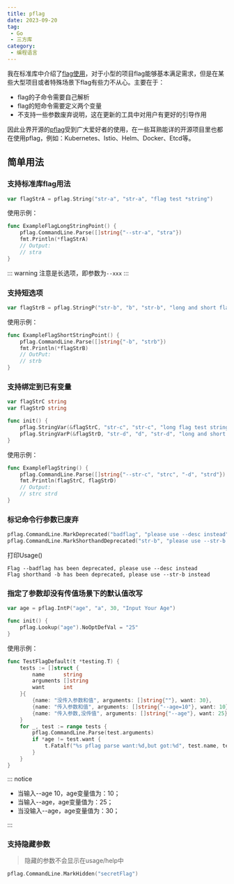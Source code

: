 ```yaml
---
title: pflag
date: 2023-09-20
tag:
 - Go
 - 三方库
category:
 - 编程语言
---
```


<!-- more -->

我在标准库中介绍了[flag使用](../standard-library/flag.md)，对于小型的项目flag能够基本满足需求，但是在某些大型项目或者特殊场景下flag有些力不从心。主要在于：

- flag的子命令需要自己解析
- flag的短命令需要定义两个变量
- 不支持一些参数废弃说明，这在更新的工具中对用户有更好的引导作用

因此业界开源的[pflag](https://github.com/spf13/pflag)受到广大爱好者的使用，在一些耳熟能详的开源项目里也都在使用pflag，例如：Kubernetes、Istio、Helm、Docker、Etcd等。

## 简单用法

### 支持标准库flag用法

```go
var flagStrA = pflag.String("str-a", "str-a", "flag test *string")
```

使用示例：

```go
func ExampleFlagLongStringPoint() {
	pflag.CommandLine.Parse([]string{"--str-a", "stra"})
	fmt.Println(*flagStrA)
	// Output:
	// stra
}
```

::: warning
注意是长选项，即参数为`--xxx`
:::

### 支持短选项

```go
var flagStrB = pflag.StringP("str-b", "b", "str-b", "long and short flag test *string")
```

使用示例：

```go
func ExampleFlagShortStringPoint() {
	pflag.CommandLine.Parse([]string{"-b", "strb"})
	fmt.Println(*flagStrB)
	// OutPut:
	// strb
}
```

### 支持绑定到已有变量

```go
var flagStrC string
var flagStrD string

func init() {
	pflag.StringVar(&flagStrC, "str-c", "str-c", "long flag test string")
	pflag.StringVarP(&flagStrD, "str-d", "d", "str-d", "long and short flag test string")
}
```

使用示例：

```go
func ExampleFlagString() {
	pflag.CommandLine.Parse([]string{"--str-c", "strc", "-d", "strd"})
	fmt.Println(flagStrC, flagStrD)
	// Output:
	// strc strd
}
```

### 标记命令行参数已废弃

```go
pflag.CommandLine.MarkDeprecated("badflag", "please use --desc instead")
pflag.CommandLine.MarkShorthandDeprecated("str-b", "please use --str-b instead")
```

打印Usage()

```text
Flag --badflag has been deprecated, please use --desc instead
Flag shorthand -b has been deprecated, please use --str-b instead
```

### 指定了参数却没有传值场景下的默认值改写

```go
var age = pflag.IntP("age", "a", 30, "Input Your Age")

func init() {
	pflag.Lookup("age").NoOptDefVal = "25"
}
```

使用示例：

```go
func TestFlagDefault(t *testing.T) {
	tests := []struct {
		name      string
		arguments []string
		want      int
	}{
		{name: "没传入参数和值", arguments: []string{""}, want: 30},
		{name: "传入参数和值", arguments: []string{"--age=10"}, want: 10},
		{name: "传入参数,没传值", arguments: []string{"--age"}, want: 25},
	}
	for _, test := range tests {
		pflag.CommandLine.Parse(test.arguments)
		if *age != test.want {
			t.Fatalf("%s pflag parse want:%d,but got:%d", test.name, test.want, *age)
		}
	}
}
```

::: notice

- 当输入--age 10，age变量值为：10；
- 当输入--age，age变量值为：25；
- 当没输入--age，age变量值为：30；

:::

### 支持隐藏参数

> 隐藏的参数不会显示在usage/help中

```go
pflag.CommandLine.MarkHidden("secretFlag")
```
